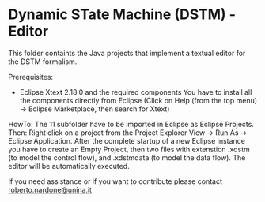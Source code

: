 # Dynamic STate Machine (DSTM) - Editor

This folder containts the Java projects that implement a textual editor for the DSTM formalism.

Prerequisites:
- Eclipse Xtext 2.18.0 and the required components
You have to install all the components directly from Eclipse (Click on Help (from the top menu) -> Eclipse Marketplace, then search for Xtext)

HowTo:
The 11 subfolder have to be imported in Eclipse as Eclipse Projects. Then: Right click on a project from the Project Explorer View -> Run As -> Eclipse Application.
After the complete startup of a new Eclipse instance you have to create an Empty Project, then two files with extenstion .xdstm (to model the control flow), and .xdstmdata (to model the data flow). The editor will be automatically executed.

If you need assistance or if you want to contribute please contact roberto.nardone@unina.it
